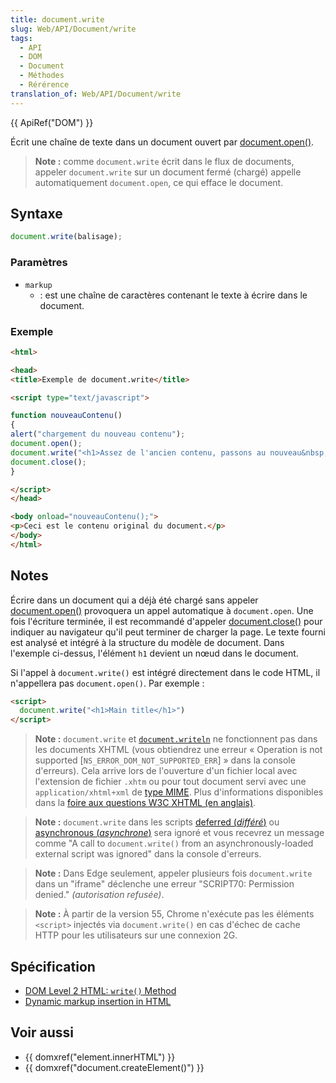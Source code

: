```yaml
---
title: document.write
slug: Web/API/Document/write
tags:
  - API
  - DOM
  - Document
  - Méthodes
  - Rérérence
translation_of: Web/API/Document/write
---
```


{{ ApiRef("DOM") }}

Écrit une chaîne de texte dans un document ouvert par [document.open()](/fr/docs/Web/API/Document/open).

> **Note :** comme `document.write` écrit dans le flux de documents, appeler `document.write` sur un document fermé (chargé) appelle automatiquement `document.open`, ce qui efface le document.

## Syntaxe

```js
document.write(balisage);
```

### Paramètres

- `markup`
  - : est une chaîne de caractères contenant le texte à écrire dans le document.

### Exemple

```html
<html>

<head>
<title>Exemple de document.write</title>

<script type="text/javascript">

function nouveauContenu()
{
alert("chargement du nouveau contenu");
document.open();
document.write("<h1>Assez de l'ancien contenu, passons au nouveau&nbsp;!</h1>");
document.close();
}

</script>
</head>

<body onload="nouveauContenu();">
<p>Ceci est le contenu original du document.</p>
</body>
</html>
```

## Notes

Écrire dans un document qui a déjà été chargé sans appeler [document.open()](/fr/docs/Web/API/Document/open) provoquera un appel automatique à `document.open`. Une fois l'écriture terminée, il est recommandé d'appeler [document.close()](/fr/docs/Web/API/Document/close) pour indiquer au navigateur qu'il peut terminer de charger la page. Le texte fourni est analysé et intégré à la structure du modèle de document. Dans l'exemple ci-dessus, l'élément `h1` devient un nœud dans le document.

Si l'appel à `document.write()` est intégré directement dans le code HTML, il n'appellera pas `document.open()`. Par exemple&nbsp;:

```html
<script>
  document.write("<h1>Main title</h1>")
</script>
```

> **Note :** `document.write` et [`document.writeln`](/fr/docs/Web/API/Document/writeln) ne fonctionnent pas dans les documents XHTML (vous obtiendrez une erreur «&nbsp;Operation is not supported \[`NS_ERROR_DOM_NOT_SUPPORTED_ERR`]&nbsp;» dans la console d'erreurs). Cela arrive lors de l'ouverture d'un fichier local avec l'extension de fichier `.xhtm` ou pour tout document servi avec une `application/xhtml+xml` de [type MIME](/fr/docs/Glossary/MIME_type). Plus d'informations disponibles dans la [foire aux questions W3C XHTML (en anglais)](https://www.w3.org/MarkUp/2004/xhtml-faq#docwrite).

> **Note :** `document.write` dans les scripts [deferred (_différé_)](/fr/docs/Web/HTML/Element/script#attr-defer) ou [asynchronous (_asynchrone_)](/fr/docs/Web/HTML/Element/script#attr-async) sera ignoré et vous recevrez un message comme "A call to `document.write()` from an asynchronously-loaded external script was ignored" dans la console d'erreurs.

> **Note :** Dans Edge seulement, appeler plusieurs fois `document.write` dans un "iframe" déclenche une erreur "SCRIPT70: Permission denied." _(autorisation refusée)_.

> **Note :** À partir de la version 55, Chrome n'exécute pas les éléments `<script>` injectés via `document.write()` en cas d'échec de cache HTTP pour les utilisateurs sur une connexion 2G.

## Spécification

- [DOM Level 2 HTML: `write()` Method](http://www.w3.org/TR/DOM-Level-2-HTML/html.html#ID-75233634)
- [Dynamic markup insertion in HTML](http://www.w3.org/TR/2011/WD-html5-author-20110705/apis-in-html-documents.html#dynamic-markup-insertion)

## Voir aussi

- {{ domxref("element.innerHTML") }}
- {{ domxref("document.createElement()") }}
